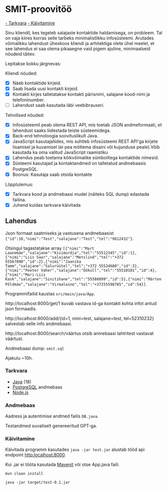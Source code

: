 # SMIT-proovitöö

[- Tarkvara](#tarkvara)
[- Käivitamine](#käivitamine)

Sinu kliendil, kes tegeleb salajaste kontaktide haldamisega, on probleem. Tal on vaja kiires korras selle tarbeks minimalistlikku infosüsteemi. Arutades võimalikku lahendust üheskoos kliendi ja arhitektiga olete ühel meelel, et see lahendus ei saa olema pikaaegne vaid pigem ajutine, minimaalseid nõudeid täitev.

Lepitakse kokku järgnevas:

Kliendi nõuded:

- [X] Näeb kontaktide kirjeid.
- [X] Saab lisada uusi kontakti kirjeid.
- [X] Kontakti kirjes talletatakse kontakti pärisnimi, salajane kood-nimi ja telefoninumber.
- [ ] Lahendust saab kasutada läbi veebibrauseri.

Tehnilised nõuded:

- [X] Infosüsteemil peab olema REST API, mis toetab JSON andmeformaati, et lahendust saaks liidestada teiste süsteemidega.
- [X] Back-end tehnoloogia soovituslikult Java.
- [X] JavaScript kasutajaliides, mis suhtleb infosüsteemi REST API'ga kirjete lisamisel ja kuvamisel (ei pea mõtlema disaini või kujunduse peale).Võib kasutada ka oma valitud JavaScript raamistiku
- [X] Lahendus peab toetama kõikvõimalike sümbolitega kontaktide nimesid.
- [X] Süsteemi kasutajad ja kontaktandmed on talletatud andmebaasis PostgreSQL.
- [X] Boonus: Kasutaja saab otsida kontakte

Lõpptulemus:

- [X] Tarkvara kood ja andmebaasi mudel (näiteks SQL dump) edastada failina.
- [X] Juhend kuidas tarkvara käivitada

## Lahendus

Json formaat saatmiseks ja vastusena andmebaasist `{"id":10,"nimi":"Test","salajane":"Test","tel":"9812432"}`.

Otsingul tagastatakse array `[{"nimi":"Mart Laanemäe","salajane":"Kivimurdja","tel":"55512345","id":1},{"nimi":"Liis Saar","salajane":"Metslind","tel":"+372 55567890","id":2},{"nimi":"Jaanika Tamm","salajane":"Salurüütel","tel":"+372 55524680","id":3},{"nimi":"Peeter Vaher","salajane":"Öökull","tel":"55510101","id":4},{"nimi":"Mari-Liis Kask","salajane":"Sinitihane","tel":"55588899","id":5},{"nimi":"Märten Põldmäe","salajane":"Virmalaine","tel":"+37255598765","id":54}]`.

Programmifailid kaustas `src/main/java/App`.

http://localhost:8000/get/1 kuvab vastava id-ga kontakti kohta infot antud json formaadis.

http://localhost:8000/add/{id=1, nimi=test, salajane=test, tel=52310232} salvestab selle info andmebaasi.

http://localhost:8000/search/väärtus otsib anmebaasi lahtritest vastavat väärtust.

Andmebaasi dump: `smit.sql`

Ajakulu ~10h.

### Tarkvara

* [Java](https://www.java.com/en/) (18)
* [PostgreSQL](https://www.postgresql.org/) andmebaas
* [Node.js](https://nodejs.org/en)

### Andmebaas

Aadress ja autentimise andmed failis `DB.java`.

Testandmed suvaliselt genereeritud GPT-ga.

### Käivitamine

Käivitada programm kasutades `java -jar test.jar` alustab tööd api endpoint [http:localhost:8000](http://localhost:8000/).

Kui .jar ei tööta kasutada [Mavenit](https://maven.apache.org/) või otse App.java faili.

```
mvn clean install
```

```
java -jar target/test-0.1.jar
```
